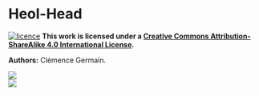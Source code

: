 # Heol-Head

[![licence](https://i.creativecommons.org/l/by-sa/4.0/88x31.png)](http://creativecommons.org/licenses/by-sa/4.0/) **This work is licensed under a [Creative Commons Attribution-ShareAlike 4.0 International License](http://creativecommons.org/licenses/by-sa/4.0/).**


**Authors:** Clémence Germain.

<img src="http://campus.lecolededesign.com/uploads/49fe3e.jpg" />
<br />
<img src="http://campus.lecolededesign.com/uploads/9f5985.jpg" />
<br />
